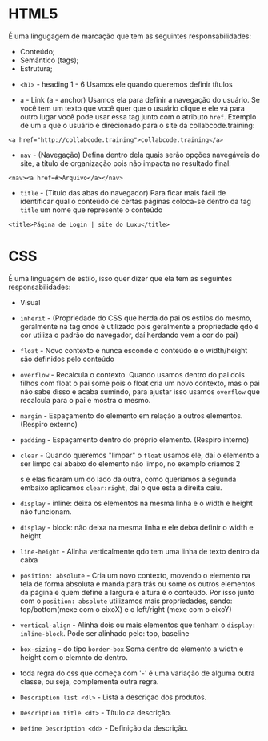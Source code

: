 # HTML5

É uma lingugagem de marcação que tem as seguintes responsabilidades:

- Conteúdo;
- Semântico (tags);
- Estrutura;


* `<h1>` - heading 1 - 6
Usamos ele quando queremos definir títulos

- `a` - Link (a - anchor)
Usamos ela para definir a navegação do usuário. Se você tem um texto que você quer que o usuário clique e ele vá para outro lugar você pode usar essa tag junto com o atributo `href`. Exemplo de um `a` que o usuário é direcionado para o site da collabcode.training:
```
<a href="http://collabcode.training">collabcode.training</a>
```

- `nav` - (Navegação)
Defina dentro dela quais serão opções navegáveis do site, a título de organização pois não impacta no resultado final:

```
<nav><a href=#>Arquivo</a></nav>
```

- `title` - (Título das abas do navegador)
Para ficar mais fácil de identificar qual o conteúdo de certas páginas coloca-se dentro da tag `title` um nome que represente o conteúdo

```
<title>Página de Login | site do Luxu</title>
```


# CSS

É uma linguagem de estilo, isso quer dizer que ela tem as seguintes responsabilidades:

-  Visual

- `inherit` - (Propriedade do CSS que herda do pai os estilos do mesmo, geralmente na tag <a> onde é utilizado pois geralmente a propriedade <link> qdo é cor utiliza o padrão do navegador, daí herdando vem a cor do pai)

- `float` - Novo contexto e nunca esconde o conteúdo e o width/height são definidos pelo conteúdo

- `overflow` - Recalcula o contexto. Quando usamos dentro do pai dois filhos com float o pai some pois o float cria um novo contexto, mas o pai não sabe disso e acaba sumindo, para ajustar isso usamos `overflow` que recalcula para o pai e mostra o mesmo.

- `margin` - Espaçamento do elemento em relação a outros elementos. (Respiro externo)

- `padding` - Espaçamento dentro do próprio elemento. (Respiro interno)

- `clear` - Quando queremos "limpar" o `float` usamos ele, daí o elemento a ser limpo caí abaixo do elemento não limpo, no exemplo criamos 2 <nav>s e elas ficaram um do lado da outra, como queríamos a segunda embaixo aplicamos `clear:right`, daí o que está a direita caiu.

- `display` - inline: deixa os elementos na mesma linha e o width e height não funcionam.
- `display` - block: não deixa na mesma linha e ele deixa definir o width e height

-  `line-height` - Alinha verticalmente qdo tem uma linha de texto dentro da caixa

- `position: absolute` - Cria um novo contexto, movendo o elemento na tela de forma absoluta e manda para trás ou some os outros elementos da página e quem define a largura e altura é o conteúdo. Por isso junto com o `position: absolute` utilizamos mais propriedades, sendo: top/bottom(mexe com o eixoX) e o left/right (mexe com o eixoY)

- `vertical-align` - Alinha dois ou mais elementos que tenham o `display: inline-block`. Pode ser alinhado pelo: top, baseline

- `box-sizing` - do tipo `border-box` Soma dentro do elemento a width e height com o elemnto de dentro.

- toda regra do css que começa com '-' é uma variação de alguma outra classe, ou seja, complementa outra regra.

- `Description list <dl>` - Lista a descriçao dos produtos.

- `Description title <dt>` - Título da descrição.

- `Define Description <dd>` - Definição da descrição.
